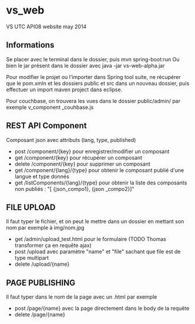 # vs_web
VS UTC API08 website may 2014

## Informations
Se placer avec le terminal dans le dossier, puis mvn spring-boot:run
Ou bien le jar présent dans le dossier avec java -jar vs-web-alpha.jar

Pour modifier le projet ou l'importer dans Spring tool suite, ne récupérer que le pom.xmln et les dossiers public et src dans un nouveau dossier, puis effectuer un import maven project dans eclipse.

Pour couchbase, on trouvera les vues dans le dossier public/admin/ par exemple v_component _couhbase.js

## REST API Component
Composant json avec attributs (lang, type, published)
 * post /component/{key} pour enregistrer/modifier un composant
 * get /component/{key} pour récupérer un composant
 * delete /component/{key} pour supprimer un composant
 * get /component/{lang}/{type} pour obtenir le composant publié d'une langue et type donnés
 * get /listComponents/{lang}/{type} pour obtenir la liste des composants non publiés : "[ {json_compo1}, {json _compo2}]"

## FILE UPLOAD
Il faut typer le fichier, et on peut le mettre dans un dossier en mettant son nom par exemple à img/nom.jpg
 * get /admin/upload_test.html pour le formulaire (TODO Thomas transformer ça en requête ajax)
 * post /upload avec paramètre "name" et "file" sachant que file est de type multipart
 * delete /upload/{name}

## PAGE PUBLISHING
Il faut typer dans le nom de la page avec un .html par exemple
 * post /page/{name} avec la page directement dans le body de la requête
 * delete /page/{name}

